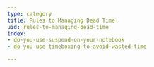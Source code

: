 ```yaml
---
type: category
title: Rules to Managing Dead Time
uid: rules-to-managing-dead-time
index:
- do-you-use-suspend-on-your-notebook
- do-you-use-timeboxing-to-avoid-wasted-time

---
```



